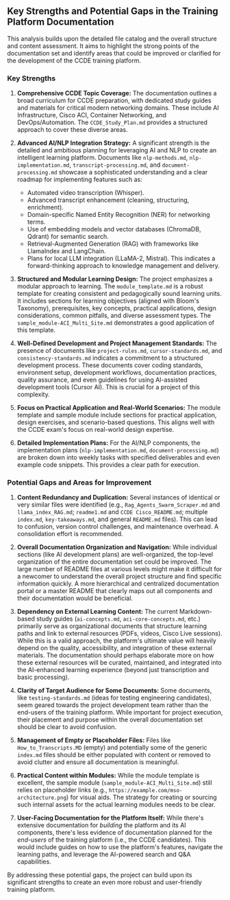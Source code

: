 ## Key Strengths and Potential Gaps in the Training Platform Documentation

This analysis builds upon the detailed file catalog and the overall structure and content assessment. It aims to highlight the strong points of the documentation set and identify areas that could be improved or clarified for the development of the CCDE training platform.

### Key Strengths

1.  **Comprehensive CCDE Topic Coverage:** The documentation outlines a broad curriculum for CCDE preparation, with dedicated study guides and materials for critical modern networking domains. These include AI Infrastructure, Cisco ACI, Container Networking, and DevOps/Automation. The `CCDE_Study_Plan.md` provides a structured approach to cover these diverse areas.

2.  **Advanced AI/NLP Integration Strategy:** A significant strength is the detailed and ambitious planning for leveraging AI and NLP to create an intelligent learning platform. Documents like `nlp-methods.md`, `nlp-implementation.md`, `transcript-processing.md`, and `document-processing.md` showcase a sophisticated understanding and a clear roadmap for implementing features such as:
    *   Automated video transcription (Whisper).
    *   Advanced transcript enhancement (cleaning, structuring, enrichment).
    *   Domain-specific Named Entity Recognition (NER) for networking terms.
    *   Use of embedding models and vector databases (ChromaDB, Qdrant) for semantic search.
    *   Retrieval-Augmented Generation (RAG) with frameworks like LlamaIndex and LangChain.
    *   Plans for local LLM integration (LLaMA-2, Mistral).
    This indicates a forward-thinking approach to knowledge management and delivery.

3.  **Structured and Modular Learning Design:** The project emphasizes a modular approach to learning. The `module_template.md` is a robust template for creating consistent and pedagogically sound learning units. It includes sections for learning objectives (aligned with Bloom's Taxonomy), prerequisites, key concepts, practical applications, design considerations, common pitfalls, and diverse assessment types. The `sample_module-ACI_Multi_Site.md` demonstrates a good application of this template.

4.  **Well-Defined Development and Project Management Standards:** The presence of documents like `project-rules.md`, `cursor-standards.md`, and `consistency-standards.md` indicates a commitment to a structured development process. These documents cover coding standards, environment setup, development workflows, documentation practices, quality assurance, and even guidelines for using AI-assisted development tools (Cursor AI). This is crucial for a project of this complexity.

5.  **Focus on Practical Application and Real-World Scenarios:** The module template and sample module include sections for practical application, design exercises, and scenario-based questions. This aligns well with the CCDE exam's focus on real-world design expertise.

6.  **Detailed Implementation Plans:** For the AI/NLP components, the implementation plans (`nlp-implementation.md`, `document-processing.md`) are broken down into weekly tasks with specified deliverables and even example code snippets. This provides a clear path for execution.

### Potential Gaps and Areas for Improvement

1.  **Content Redundancy and Duplication:** Several instances of identical or very similar files were identified (e.g., `Rag_Agents_Swarm_Scraper.md` and `llama_index_RAG.md`; `readme1.md` and `CCDE Cisco_README.md`; multiple `index.md`, `key-takeaways.md`, and general `README.md` files). This can lead to confusion, version control challenges, and maintenance overhead. A consolidation effort is recommended.

2.  **Overall Documentation Organization and Navigation:** While individual sections (like AI development plans) are well-organized, the top-level organization of the entire documentation set could be improved. The large number of README files at various levels might make it difficult for a newcomer to understand the overall project structure and find specific information quickly. A more hierarchical and centralized documentation portal or a master README that clearly maps out all components and their documentation would be beneficial.

3.  **Dependency on External Learning Content:** The current Markdown-based study guides (`ai-concepts.md`, `aci-core-concepts.md`, etc.) primarily serve as organizational documents that structure learning paths and link to external resources (PDFs, videos, Cisco Live sessions). While this is a valid approach, the platform's ultimate value will heavily depend on the quality, accessibility, and integration of these external materials. The documentation should perhaps elaborate more on how these external resources will be curated, maintained, and integrated into the AI-enhanced learning experience (beyond just transcription and basic processing).

4.  **Clarity of Target Audience for Some Documents:** Some documents, like `testing-standards.md` (ideas for testing engineering candidates), seem geared towards the project development team rather than the end-users of the training platform. While important for project execution, their placement and purpose within the overall documentation set should be clear to avoid confusion.

5.  **Management of Empty or Placeholder Files:** Files like `How_to_Transcripts.MD` (empty) and potentially some of the generic `index.md` files should be either populated with content or removed to avoid clutter and ensure all documentation is meaningful.

6.  **Practical Content within Modules:** While the module template is excellent, the sample module (`sample_module-ACI_Multi_Site.md`) still relies on placeholder links (e.g., `https://example.com/mso-architecture.png`) for visual aids. The strategy for creating or sourcing such internal assets for the actual learning modules needs to be clear.

7.  **User-Facing Documentation for the Platform Itself:** While there's extensive documentation for *building* the platform and its AI components, there's less evidence of documentation planned for the *end-users* of the training platform (i.e., the CCDE candidates). This would include guides on how to use the platform's features, navigate the learning paths, and leverage the AI-powered search and Q&A capabilities.

By addressing these potential gaps, the project can build upon its significant strengths to create an even more robust and user-friendly training platform.
